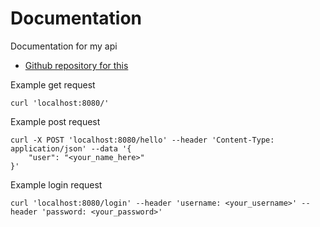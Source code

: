 # Documentation

Documentation for my api
* [Github repository for this](https://github.com/DamienRoussos/kotlin-springboot-api)

Example get request
```shell
curl 'localhost:8080/'
```

Example post request
```shell
curl -X POST 'localhost:8080/hello' --header 'Content-Type: application/json' --data '{
    "user": "<your_name_here>"
}'
```

Example login request
```shell
curl 'localhost:8080/login' --header 'username: <your_username>' --header 'password: <your_password>'
```
